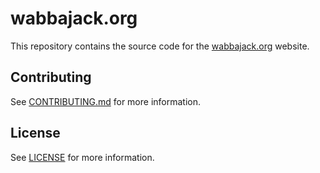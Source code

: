 # wabbajack.org

This repository contains the source code for the [wabbajack.org](https://www.wabbajack.org) website.

## Contributing

See [CONTRIBUTING.md](CONTRIBUTING.md) for more information.

## License

See [LICENSE](LICENSE) for more information.
